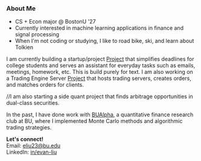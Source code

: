 ### About Me

- CS + Econ major @ BostonU '27
- Currently interested in machine learning applications in finance and signal processing
- When I'm not coding or studying, I like to road bike, ski, and learn about Tolkien

I am currently building a startup/project [Project](https://github.com/evanl23/AI-Texting-Assistant) that simplifies deadlines for college students and serves an assistant for everyday tasks such as emails, meetings, homework, etc. This is build purely for text. I am also working on a Trading Engine Server [Project](https://github.com/evanl23/Trading-Engine) that hosts trading servers, creates orders, and matches orders for clients. 

//I am also starting a side quant project that finds arbitrage opportunities in dual-class securities. 

In the past, I have done work with [BUAlpha](https://github.com/bualpha), a quantitative finance research club at BU, where I implemented Monte Carlo methods and algorithmic trading strategies. 

**Let's connect!**\
Email: eliu23@bu.edu\
LinkedIn: [in/evan-liu](https://www.linkedin.com/in/evan-liu23)
